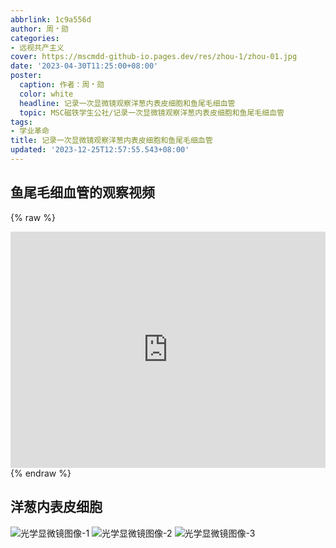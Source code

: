 ```yaml
---
abbrlink: 1c9a556d
author: 周﹡勋
categories:
- 远视共产主义
cover: https://mscmdd-github-io.pages.dev/res/zhou-1/zhou-01.jpg
date: '2023-04-30T11:25:00+08:00'
poster:
  caption: 作者：周﹡勋
  color: white
  headline: 记录一次显微镜观察洋葱内表皮细胞和鱼尾毛细血管
  topic: MSC磁铁学生公社/记录一次显微镜观察洋葱内表皮细胞和鱼尾毛细血管
tags:
- 学业革命
title: 记录一次显微镜观察洋葱内表皮细胞和鱼尾毛细血管
updated: '2023-12-25T12:57:55.543+08:00'
---
```

## 鱼尾毛细血管的观察视频

{% raw %}

<div style="position: relative; width: 100%; height: 0; padding-bottom: 75%;">
<iframe src="https://player.bilibili.com/player.html?aid=570880405&bvid=BV1jz4y1a7oF&cid=1123011324&page=1" scrolling="no" border="0" frameborder="no" framespacing="0" allowfullscreen="true" style="position: absolute; width: 100%; height: 100%; Left: 0; top: 0;" ></iframe></div>
{% endraw %}

## 洋葱内表皮细胞

![光学显微镜图像-1](https://mscmdd-github-io.pages.dev/res/zhou-1/zhou-01.jpg)
![光学显微镜图像-2](https://mscmdd-github-io.pages.dev/res/zhou-1/zhou-02.jpg)
![光学显微镜图像-3](https://mscmdd-github-io.pages.dev/res/zhou-1/zhou-03.jpg)

